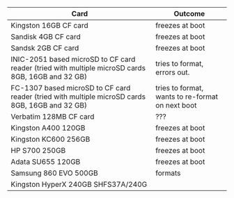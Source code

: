 | Card | Outcome |
| --- | --- |
| Kingston 16GB CF card | freezes at boot |
| Sandisk 4GB CF card | freezes at boot |
| Sandsk 2GB CF card | freezes at boot |
| INIC-2051 based microSD to CF card reader (tried with multiple microSD cards 8GB, 16GB and 32 GB) | tries to format, errors out.
| FC-1307 based microSD to CF card reader (tried with multiple microSD cards 8GB, 16GB and 32 GB) | tries to format, wants to re-format on next boot |
| Verbatim 128MB CF card | ??? |
| Kingston A400 120GB | freezes at boot |
| Kingston KC600 256GB | freezes at boot |
| HP S700 250GB | freezes at boot |
| Adata SU655 120GB | freezes at boot |
| Samsung 860 EVO 500GB | formats |
| Kingston HyperX 240GB SHFS37A/240G | |

